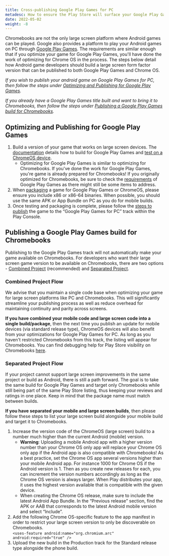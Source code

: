 ```yaml
---
title: Cross-publishing Google Play Games for PC
metadesc: How to ensure the Play Store will surface your Google Play Games titles listed on PC.
date: 2022-05-02
weight: -8
---
```


Chromebooks are not the only large screen platform where Android games can be played. Google also provides a platform to play your Android games on PC through [Google Play Games](https://developer.android.com/games/playgames/overview). The requirements are similar enough that if you optimize your game for Google Play Games, you'll have done the work of optimizing for Chrome OS in the process. The steps below detail how Android game developers should build a large screen form factor version that can be published to both Google Play Games and Chrome OS.

_If you wish to publish your android game on Google Play Games for PC, then follow the steps under [Optimizing and Publishing for Google Play Games](#optimizing-and-publishing-for-google-play-games)._

_If you already have a Google Play Games title built and want to bring it to Chromebooks, then follow the steps under [Publishing a Google Play Games build for Chromebooks](#publishing-a-google-play-games-build-for-chromebooks)._

## Optimizing and Publishing for Google Play Games

1. Build a version of your game that works on large screen devices. The [documentation](https://developer.android.com/games/playgames/start) details how to build for Google Play Games and [test on a ChromeOS device](https://developer.android.com/games/playgames/development-test).
   - Optimizing for Google Play Games is similar to optimizing for Chromebooks. If you've done the work for Google Play Games, you're game is already prepared for Chromebooks! If you originally optimized for Chromebooks, be sure to check the [requirements](https://developer.android.com/games/playgames/start) of Google Play Games as there might still be some items to address.
1. When [packaging](https://developer.android.com/games/playgames/development-package) a game for Google Play Games or ChromeOS, please ensure you include x86 or x86-64 binaries. When possible, you should use the same APK or App Bundle on PC as you do for mobile builds.
1. Once testing and packaging is complete, please follow the [steps to publish](https://developer.android.com/games/playgames/development-submit) the game to the “Google Play Games for PC” track within the Play Console.

## Publishing a Google Play Games build for Chromebooks

Publishing to the Google Play Games track will not automatically make your game available on Chromebooks. For developers who want their large screen game version to be available on Chromebooks, there are two options - [Combined Project](#combined-project-flow) (recommended) and [Separated Project](#separated-project-flow).

### Combined Project Flow

We advise that you maintain a single code base when optimizing your game for large screen platforms like PC and Chromebooks. This will significantly streamline your publishing process as well as reduce overhead for maintaining continuity and parity across screens.

**If you have combined your mobile code and large screen code into a single build/package**, then the next time you publish an update for mobile devices (via standard release type), ChromeOS devices will also benefit from your optimizations for Google Play Games for PC. As long as you haven't restricted Chromebooks from this track, the listing will appear for Chromebooks. You can find debugging help for Play Store visibility on Chromebooks [here](/{{locale.code}}/publish).

### Separated Project Flow

If your project cannot support large screen improvements in the same project or build as Android, there is still a path forward. The goal is to take the same build for Google Play Games and target only Chromebooks while still being part of the same Play Store listing, thus keeping your reviews and ratings in one place. Keep in mind that the package name must match between builds.

**If you have separated your mobile and large screen builds**, then please follow these steps to list your large screen build alongside your mobile build and target it to Chromebooks.

1. Increase the version code of the ChromeOS (large screen) build to a number much higher than the current Android (mobile) version.
   - **Warning**: Uploading a mobile Android app with a higher version number than your Chrome OS only app will replace your Chrome OS only app if the Android app is also compatible with Chromebooks! As a best practice, set the Chrome OS app several versions higher than your mobile Android app. For instance 1000 for Chrome OS if the Android version is 1. Then as you create new releases for each, you can increment the version numbers accordingly as long as the Chrome OS version is always larger. When Play distributes your app, it uses the highest version available that is compatible with the given device.
   - When creating the Chrome OS release, make sure to include the latest Android App Bundle. In the “Previous release” section, find the APK or AAB that corresponds to the latest Android mobile version and select “Include”.
1. Add the following Chrome OS-specific feature to the app manifest in order to restrict your large screen version to only be discoverable on Chromebooks.  
   `<uses-feature android:name="org.chromium.arc" android:required="true" />`
1. Upload the new build in the Production track for the Standard release type alongside the phone build.
